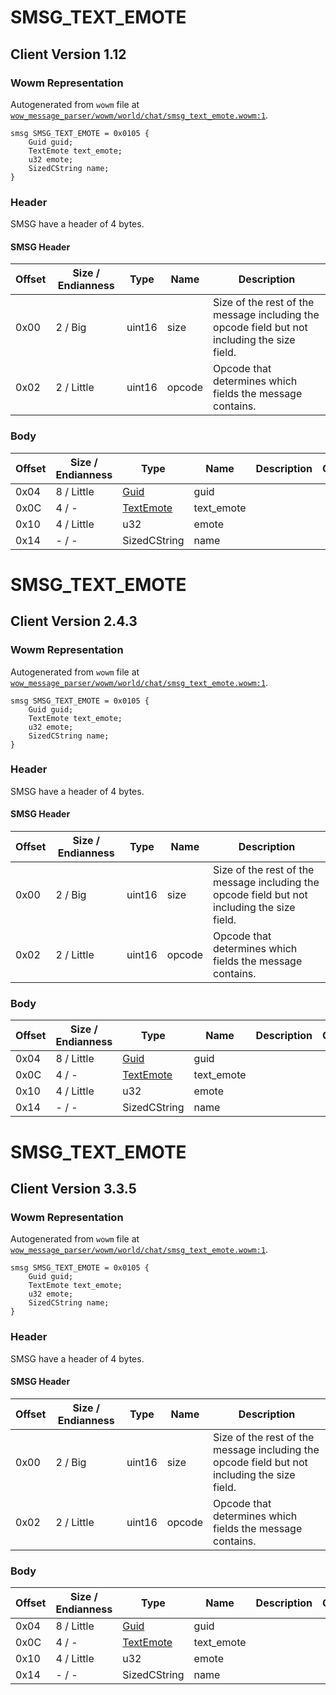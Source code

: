 # SMSG_TEXT_EMOTE

## Client Version 1.12

### Wowm Representation

Autogenerated from `wowm` file at [`wow_message_parser/wowm/world/chat/smsg_text_emote.wowm:1`](https://github.com/gtker/wow_messages/tree/main/wow_message_parser/wowm/world/chat/smsg_text_emote.wowm#L1).
```rust,ignore
smsg SMSG_TEXT_EMOTE = 0x0105 {
    Guid guid;
    TextEmote text_emote;
    u32 emote;
    SizedCString name;
}
```
### Header

SMSG have a header of 4 bytes.

#### SMSG Header

| Offset | Size / Endianness | Type   | Name   | Description |
| ------ | ----------------- | ------ | ------ | ----------- |
| 0x00   | 2 / Big           | uint16 | size   | Size of the rest of the message including the opcode field but not including the size field.|
| 0x02   | 2 / Little        | uint16 | opcode | Opcode that determines which fields the message contains.|

### Body

| Offset | Size / Endianness | Type | Name | Description | Comment |
| ------ | ----------------- | ---- | ---- | ----------- | ------- |
| 0x04 | 8 / Little | [Guid](../spec/packed-guid.md) | guid |  |  |
| 0x0C | 4 / - | [TextEmote](textemote.md) | text_emote |  |  |
| 0x10 | 4 / Little | u32 | emote |  |  |
| 0x14 | - / - | SizedCString | name |  |  |

# SMSG_TEXT_EMOTE

## Client Version 2.4.3

### Wowm Representation

Autogenerated from `wowm` file at [`wow_message_parser/wowm/world/chat/smsg_text_emote.wowm:1`](https://github.com/gtker/wow_messages/tree/main/wow_message_parser/wowm/world/chat/smsg_text_emote.wowm#L1).
```rust,ignore
smsg SMSG_TEXT_EMOTE = 0x0105 {
    Guid guid;
    TextEmote text_emote;
    u32 emote;
    SizedCString name;
}
```
### Header

SMSG have a header of 4 bytes.

#### SMSG Header

| Offset | Size / Endianness | Type   | Name   | Description |
| ------ | ----------------- | ------ | ------ | ----------- |
| 0x00   | 2 / Big           | uint16 | size   | Size of the rest of the message including the opcode field but not including the size field.|
| 0x02   | 2 / Little        | uint16 | opcode | Opcode that determines which fields the message contains.|

### Body

| Offset | Size / Endianness | Type | Name | Description | Comment |
| ------ | ----------------- | ---- | ---- | ----------- | ------- |
| 0x04 | 8 / Little | [Guid](../spec/packed-guid.md) | guid |  |  |
| 0x0C | 4 / - | [TextEmote](textemote.md) | text_emote |  |  |
| 0x10 | 4 / Little | u32 | emote |  |  |
| 0x14 | - / - | SizedCString | name |  |  |

# SMSG_TEXT_EMOTE

## Client Version 3.3.5

### Wowm Representation

Autogenerated from `wowm` file at [`wow_message_parser/wowm/world/chat/smsg_text_emote.wowm:1`](https://github.com/gtker/wow_messages/tree/main/wow_message_parser/wowm/world/chat/smsg_text_emote.wowm#L1).
```rust,ignore
smsg SMSG_TEXT_EMOTE = 0x0105 {
    Guid guid;
    TextEmote text_emote;
    u32 emote;
    SizedCString name;
}
```
### Header

SMSG have a header of 4 bytes.

#### SMSG Header

| Offset | Size / Endianness | Type   | Name   | Description |
| ------ | ----------------- | ------ | ------ | ----------- |
| 0x00   | 2 / Big           | uint16 | size   | Size of the rest of the message including the opcode field but not including the size field.|
| 0x02   | 2 / Little        | uint16 | opcode | Opcode that determines which fields the message contains.|

### Body

| Offset | Size / Endianness | Type | Name | Description | Comment |
| ------ | ----------------- | ---- | ---- | ----------- | ------- |
| 0x04 | 8 / Little | [Guid](../spec/packed-guid.md) | guid |  |  |
| 0x0C | 4 / - | [TextEmote](textemote.md) | text_emote |  |  |
| 0x10 | 4 / Little | u32 | emote |  |  |
| 0x14 | - / - | SizedCString | name |  |  |

